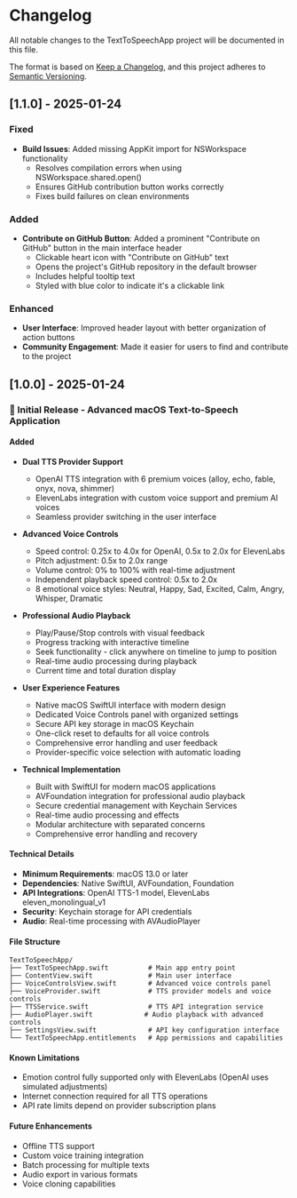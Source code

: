 # Changelog

All notable changes to the TextToSpeechApp project will be documented in this file.

The format is based on [Keep a Changelog](https://keepachangelog.com/en/1.0.0/),
and this project adheres to [Semantic Versioning](https://semver.org/spec/v2.0.0.html).

## [1.1.0] - 2025-01-24

### Fixed
- **Build Issues**: Added missing AppKit import for NSWorkspace functionality
  - Resolves compilation errors when using NSWorkspace.shared.open()
  - Ensures GitHub contribution button works correctly
  - Fixes build failures on clean environments

### Added
- **Contribute on GitHub Button**: Added a prominent "Contribute on GitHub" button in the main interface header
  - Clickable heart icon with "Contribute on GitHub" text
  - Opens the project's GitHub repository in the default browser
  - Includes helpful tooltip text
  - Styled with blue color to indicate it's a clickable link

### Enhanced
- **User Interface**: Improved header layout with better organization of action buttons
- **Community Engagement**: Made it easier for users to find and contribute to the project

## [1.0.0] - 2025-01-24

### 🎉 Initial Release - Advanced macOS Text-to-Speech Application

#### Added
- **Dual TTS Provider Support**
  - OpenAI TTS integration with 6 premium voices (alloy, echo, fable, onyx, nova, shimmer)
  - ElevenLabs integration with custom voice support and premium AI voices
  - Seamless provider switching in the user interface

- **Advanced Voice Controls**
  - Speed control: 0.25x to 4.0x for OpenAI, 0.5x to 2.0x for ElevenLabs
  - Pitch adjustment: 0.5x to 2.0x range
  - Volume control: 0% to 100% with real-time adjustment
  - Independent playback speed control: 0.5x to 2.0x
  - 8 emotional voice styles: Neutral, Happy, Sad, Excited, Calm, Angry, Whisper, Dramatic

- **Professional Audio Playback**
  - Play/Pause/Stop controls with visual feedback
  - Progress tracking with interactive timeline
  - Seek functionality - click anywhere on timeline to jump to position
  - Real-time audio processing during playback
  - Current time and total duration display

- **User Experience Features**
  - Native macOS SwiftUI interface with modern design
  - Dedicated Voice Controls panel with organized settings
  - Secure API key storage in macOS Keychain
  - One-click reset to defaults for all voice controls
  - Comprehensive error handling and user feedback
  - Provider-specific voice selection with automatic loading

- **Technical Implementation**
  - Built with SwiftUI for modern macOS applications
  - AVFoundation integration for professional audio playback
  - Secure credential management with Keychain Services
  - Real-time audio processing and effects
  - Modular architecture with separated concerns
  - Comprehensive error handling and recovery

#### Technical Details
- **Minimum Requirements**: macOS 13.0 or later
- **Dependencies**: Native SwiftUI, AVFoundation, Foundation
- **API Integrations**: OpenAI TTS-1 model, ElevenLabs eleven_monolingual_v1
- **Security**: Keychain storage for API credentials
- **Audio**: Real-time processing with AVAudioPlayer

#### File Structure
```
TextToSpeechApp/
├── TextToSpeechApp.swift          # Main app entry point
├── ContentView.swift              # Main user interface
├── VoiceControlsView.swift        # Advanced voice controls panel
├── VoiceProvider.swift            # TTS provider models and voice controls
├── TTSService.swift               # TTS API integration service
├── AudioPlayer.swift             # Audio playback with advanced controls
├── SettingsView.swift             # API key configuration interface
└── TextToSpeechApp.entitlements   # App permissions and capabilities
```

#### Known Limitations
- Emotion control fully supported only with ElevenLabs (OpenAI uses simulated adjustments)
- Internet connection required for all TTS operations
- API rate limits depend on provider subscription plans

#### Future Enhancements
- Offline TTS support
- Custom voice training integration
- Batch processing for multiple texts
- Audio export in various formats
- Voice cloning capabilities